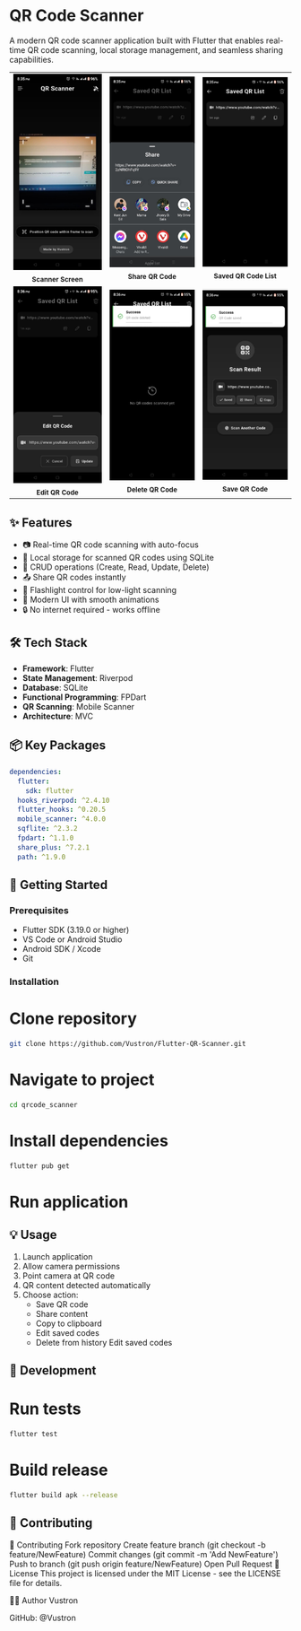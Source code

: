 # QR Code Scanner

A modern QR code scanner application built with Flutter that enables real-time QR code scanning, local storage management, and seamless sharing capabilities.

<div align="center">
  <table>
    <tr>
      <td align="center">
        <img src="assets/images/0.jpg" alt="Scanner Screen" width="250"/><br/>
        <sub><b>Scanner Screen</b></sub>
      </td>
      <td align="center">
        <img src="assets/images/1.jpg" alt="Share QR Code" width="250"/><br/>
        <sub><b>Share QR Code</b></sub>
      </td>
      <td align="center">
        <img src="assets/images/2.jpg" alt="Saved QR Code List" width="250"/><br/>
        <sub><b>Saved QR Code List</b></sub>
      </td>
    </tr>
    <tr>
      <td align="center">
        <img src="assets/images/3.jpg" alt="Edit Screen" width="250"/><br/>
        <sub><b>Edit QR Code</b></sub>
      </td>
      <td align="center">
        <img src="assets/images/4.jpg" alt="Delete QR Code" width="250"/><br/>
        <sub><b>Delete QR Code</b></sub>
      </td>
      <td align="center">
        <img src="assets/images/5.jpg" alt="Save Screen" width="250"/><br/>
        <sub><b>Save QR Code</b></sub>
      </td>
    </tr>
  </table>
</div>

## ✨ Features

- 📷 Real-time QR code scanning with auto-focus
- 💾 Local storage for scanned QR codes using SQLite
- 🔄 CRUD operations (Create, Read, Update, Delete)
- 📤 Share QR codes instantly
- 🔦 Flashlight control for low-light scanning
- 📱 Modern UI with smooth animations
- 🔒 No internet required - works offline

## 🛠️ Tech Stack

- **Framework**: Flutter
- **State Management**: Riverpod
- **Database**: SQLite
- **Functional Programming**: FPDart
- **QR Scanning**: Mobile Scanner
- **Architecture**: MVC

## 📦 Key Packages

```yaml
dependencies:
  flutter:
    sdk: flutter
  hooks_riverpod: ^2.4.10
  flutter_hooks: ^0.20.5
  mobile_scanner: ^4.0.0
  sqflite: ^2.3.2
  fpdart: ^1.1.0
  share_plus: ^7.2.1
  path: ^1.9.0
```

## 🚀 Getting Started

### Prerequisites
- Flutter SDK (3.19.0 or higher)
- VS Code or Android Studio
- Android SDK / Xcode
- Git

### Installation

# Clone repository
```bash
git clone https://github.com/Vustron/Flutter-QR-Scanner.git
```

# Navigate to project
```bash
cd qrcode_scanner
```

# Install dependencies
```bash
flutter pub get
```

# Run application
## 💡 Usage
1. Launch application
2. Allow camera permissions
3. Point camera at QR code
4. QR content detected automatically
5. Choose action:
   - Save QR code
   - Share content
   - Copy to clipboard
   - Edit saved codes
   - Delete from history
Edit saved codes

## 🔧 Development
# Run tests
```bash
flutter test
```

# Build release
```bash
flutter build apk --release
```

## 🤝 Contributing

🤝 Contributing
Fork repository
Create feature branch (git checkout -b feature/NewFeature)
Commit changes (git commit -m 'Add NewFeature')
Push to branch (git push origin feature/NewFeature)
Open Pull Request
📄 License
This project is licensed under the MIT License - see the LICENSE file for details.

👨‍💻 Author
Vustron

GitHub: @Vustron
